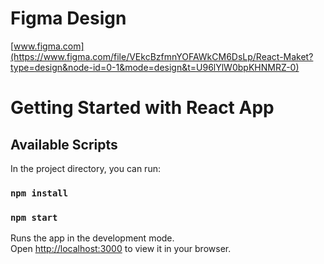 # Figma Design
[www.figma.com](https://www.figma.com/file/VEkcBzfmnYOFAWkCM6DsLp/React-Maket?type=design&node-id=0-1&mode=design&t=U96lYlW0bpKHNMRZ-0)
# Getting Started with  React App
## Available Scripts
In the project directory, you can run:
### `npm install`
### `npm start`

Runs the app in the development mode.\
Open [http://localhost:3000](http://localhost:3000) to view it in your browser.


